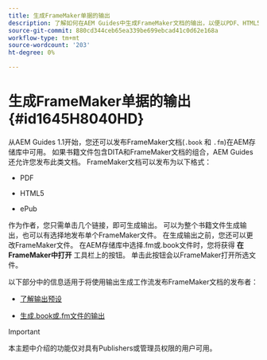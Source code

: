 ```yaml
---
title: 生成FrameMaker单据的输出
description: 了解如何在AEM Guides中生成FrameMaker文档的输出，以便以PDF、HTML5和EPUB格式发布。
source-git-commit: 880cd344ceb65ea339be699ebcad41c0d62e168a
workflow-type: tm+mt
source-wordcount: '203'
ht-degree: 0%

---
```


# 生成FrameMaker单据的输出 {#id1645H8040HD}

从AEM Guides 1.1开始，您还可以发布FrameMaker文档\(`.book` 和 `.fm`\)在AEM存储库中可用。 如果书籍文件包含DITA和FrameMaker文档的组合，AEM Guides还允许您发布此类文档。 FrameMaker文档可以发布为以下格式：

- PDF

- HTML5

- ePub


作为作者，您只需单击几个链接，即可生成输出。 可以为整个书籍文件生成输出，也可以有选择地发布单个FrameMaker文件。 在生成输出之前，您还可以更改FrameMaker文件。 在AEM存储库中选择.fm或.book文件时，您将获得 **在FrameMaker中打开** 工具栏上的按钮。 单击此按钮会以FrameMaker打开所选文件。

以下部分中的信息适用于将使用输出生成工作流发布FrameMaker文档的发布者：

- [了解输出预设](fm-output-understand-presets.md#)

- [生成.book或.fm文件的输出](fm-output-generate.md#)

>[!IMPORTANT]
>
> 本主题中介绍的功能仅对具有Publishers或管理员权限的用户可用。
